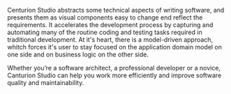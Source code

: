 Centurion Studio abstracts some technical aspects of writing software, and presents them as visual components easy to change end reflect the requirements. It accelerates the development process by capturing and automating many of the routine coding and testing tasks required in traditional development. At it's heart, there is a model-driven approach, whitch forces it's user to stay focused on the application domain model on one side and on business logic on the other side. 

Whether you’re a software architect, a professional developer or a novice, Canturion Studio can help you work more efficiently and improve software quality and maintainability.

